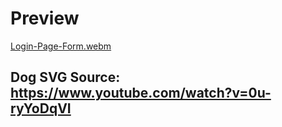 # Preview
[Login-Page-Form.webm](https://user-images.githubusercontent.com/72277295/187069843-3083923b-6ee0-492b-8900-89ea43df7c15.webm)

## Dog SVG Source: https://www.youtube.com/watch?v=0u-ryYoDqVI
